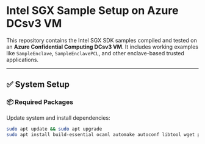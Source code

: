 # Intel SGX Sample Setup on Azure DCsv3 VM

This repository contains the Intel SGX SDK samples compiled and tested on an **Azure Confidential Computing DCsv3 VM**. It includes working examples like `SampleEnclave`, `SampleEnclavePCL`, and other enclave-based trusted applications.

---

## ✅ System Setup

### 📦 Required Packages

Update system and install dependencies:

```bash
sudo apt update && sudo apt upgrade
sudo apt install build-essential ocaml automake autoconf libtool wget python3 libssl-dev dkms
